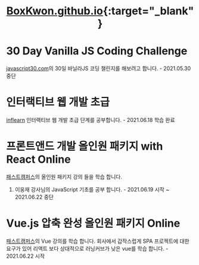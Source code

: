 # <center>[BoxKwon.github.io](https://boxkwon.github.io/){:target="_blank"}</center>

# 30 Day Vanilla JS Coding Challenge

[javascript30.com](https://javascript30.com/)의 30일 바닐라JS 코딩 챌린지를 해보려고 합니다. - 2021.05.30 중단

# 인터랙티브 웹 개발 초급

[inflearn](https://www.inflearn.com/course/%EC%9E%90%EB%B0%94%EC%8A%A4%ED%81%AC%EB%A6%BD%ED%8A%B8-%EC%9D%B8%ED%84%B0%EB%9E%99%ED%8B%B0%EB%B8%8C-%EC%9B%B9) 인터랙티브 웹 개발 초급 단계를 공부합니다. - 2021.06.18 학습 완료

# 프론트앤드 개발 올인원 패키지 with React Online

[패스트캠퍼스](https://fastcampus.co.kr/dev_online_react)의 올인원 패키지 강의 들을 학습 합니다.
1. 이웅재 강사님의 JavaScript 기초를 공부 합니다. - 2021.06.19 시작 ~ 2021.06.22 중단

# Vue.js 압축 완성 올인원 패키지 Online

[패스트캠퍼스](https://fastcampus.co.kr/dev_online_vue)의 Vue 강의를 학습 합니다.
회사에서 갑작스럽게 SPA 프로젝트에 대한 요구가 있어 리액트 보다 상대적으로 러닝커브가 낮은 vue를 학습 합니다. - 2021.06.22 시작